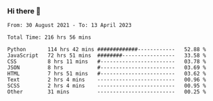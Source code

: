 ### Hi there 👋

<!--
**dominoto/dominoto** is a ✨ _special_ ✨ repository because its `README.md` (this file) appears on your GitHub profile.

Here are some ideas to get you started:

- 🔭 I’m currently working on ...
- 🌱 I’m currently learning ...
- 👯 I’m looking to collaborate on ...
- 🤔 I’m looking for help with ...
- 💬 Ask me about ...
- 📫 How to reach me: ...
- 😄 Pronouns: ...
- ⚡ Fun fact: ...
-->
<!--START_SECTION:waka-->

```text
From: 30 August 2021 - To: 13 April 2023

Total Time: 216 hrs 56 mins

Python       114 hrs 42 mins #############------------   52.88 %
JavaScript   72 hrs 51 mins  ########-----------------   33.58 %
CSS          8 hrs 11 mins   #------------------------   03.78 %
JSON         8 hrs           #------------------------   03.69 %
HTML         7 hrs 51 mins   #------------------------   03.62 %
Text         2 hrs 4 mins    -------------------------   00.96 %
SCSS         2 hrs 4 mins    -------------------------   00.95 %
Other        31 mins         -------------------------   00.25 %
```

<!--END_SECTION:waka-->
